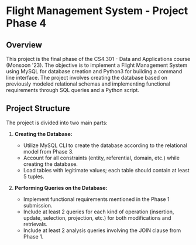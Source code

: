 # Flight Management System - Project Phase 4

## Overview
This project is the final phase of the CS4.301 - Data and Applications course (Monsoon '23). The objective is to implement a Flight Management System using MySQL for database creation and Python3 for building a command line interface. The project involves creating the database based on previously modeled relational schemas and implementing functional requirements through SQL queries and a Python script.

## Project Structure
The project is divided into two main parts:

1. **Creating the Database:**
   - Utilize MySQL CLI to create the database according to the relational model from Phase 3.
   - Account for all constraints (entity, referential, domain, etc.) while creating the database.
   - Load tables with legitimate values; each table should contain at least 5 tuples.

2. **Performing Queries on the Database:**
   - Implement functional requirements mentioned in the Phase 1 submission.
   - Include at least 2 queries for each kind of operation (insertion, update, selection, projection, etc.) for both modifications and retrievals.
   - Include at least 2 analysis queries involving the JOIN clause from Phase 1.
